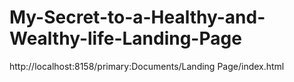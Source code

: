 # My-Secret-to-a-Healthy-and-Wealthy-life-Landing-Page
http://localhost:8158/primary:Documents/Landing Page/index.html
